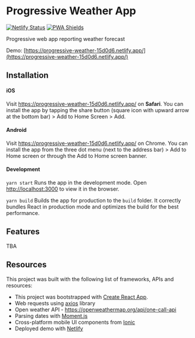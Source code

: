 # Progressive Weather App
[![Netlify Status](https://api.netlify.com/api/v1/badges/4ca056c9-b3f6-48a4-b28e-ac891850e4ed/deploy-status)](https://app.netlify.com/sites/progressive-weather-15d0d6/deploys)
[![PWA Shields](https://www.pwa-shields.com/1.0.0/series/classic/white/gray.svg)](https://googlechrome.github.io/lighthouse/viewer/?psiurl=https%3A%2F%2Fprogressive-weather-15d0d6.netlify.app%2F&strategy=mobile&category=performance&category=accessibility&category=best-practices&category=seo&category=pwa&utm_source=lh-chrome-ext#pwa)

Progressive web app reporting weather forecast

Demo: [https://progressive-weather-15d0d6.netlify.app/](https://progressive-weather-15d0d6.netlify.app/)

## Installation

#### iOS
Visit https://progressive-weather-15d0d6.netlify.app/ on **Safari**. 
You can install the app by tapping the share button (square icon with upward arrow at the bottom bar) > Add to Home Screen > Add.

#### Android
Visit https://progressive-weather-15d0d6.netlify.app/ on Chrome.
You can install the app from the three dot menu (next to the address bar) > Add to Home screen or through the Add to Home screen banner.

#### Development
`yarn start`
Runs the app in the development mode.
Open [http://localhost:3000](http://localhost:3000) to view it in the browser.

`yarn build`
Builds the app for production to the `build` folder.
It correctly bundles React in production mode and optimizes the build for the best performance.

## Features

TBA


## Resources
This project was built with the following list of frameworks, APIs and resources:
- This project was bootstrapped with [Create React App](https://github.com/facebook/create-react-app).
- Web requests using [axios](https://www.npmjs.com/package/axios) library
- Open weather API - https://openweathermap.org/api/one-call-api
- Parsing dates with [Moment.js](https://momentjs.com/)
- Cross-platform mobile UI components from [Ionic](https://github.com/ionic-team/ionic)
- Deployed demo with [Netlify](https://www.netlify.com/)
